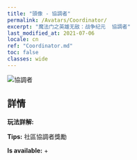 ```yaml
---
title: "頭像 - 協調者"
permalink: /Avatars/Coordinator/
excerpt: "魔法门之英雄无敌：战争纪元  協調者"
last_modified_at: 2021-07-06
locale: cn
ref: "Coordinator.md"
toc: false
classes: wide
---
```

 ![協調者](/images/a/avatarFrame_15.png)

## 詳情

 **玩法詳解:**  

 **Tips:** 社區協調者獎勵 

 **Is available:**  + 


